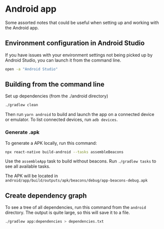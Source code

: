 # Android app

Some assorted notes that could be useful when setting up and working with the Android app.

## Environment configuration in Android Studio

If you have issues with your environment settings not being picked up by Android Studio, you can launch it from the command line.

```sh
open -a "Android Studio"
```

## Building from the command line

Set up dependencies (from the ./android directory)

```sh
./gradlew clean
```

Then run `yarn android` to build and launch the app on a connected device or emulator. To list connected devices, run `adb devices`.

### Generate .apk

To generate a APK locally, run this command:

```sh
npx react-native build-android --tasks assembleBeacons
```

Use the `assembleApp` task to build without beacons. Run `./gradlew tasks` to see all available tasks.

The APK will be located in `android/app/build/outputs/apk/beacons/debug/app-beacons-debug.apk`

## Create dependency graph

To see a tree of all dependencies, run this command from the `android` directory. The output is quite large, so this will save it to a file.

```sh
./gradlew app:dependencies > dependencies.txt
```
